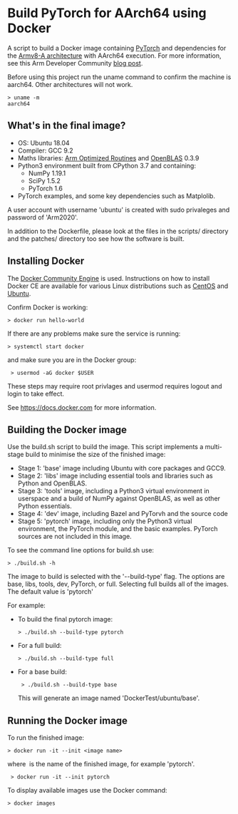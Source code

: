 # Build PyTorch for AArch64 using Docker

A script to build a Docker image containing [PyTorch](https://www.pytorch.org/) and dependencies for the [Armv8-A architecture](https://developer.arm.com/architectures/cpu-architecture/a-profile) with AArch64 execution. 
For more information, see this Arm Developer Community [blog post](https://community.arm.com/developer/tools-software/tools/b/tools-software-ides-blog/posts/aarch64-docker-images-for-pytorch-and-tensorflow).

Before using this project run the uname command to confirm the machine is aarch64. Other architectures will not work.

``` 
> uname -m 
aarch64 
```


## What's in the final image?
  * OS: Ubuntu 18.04
  * Compiler: GCC 9.2
  * Maths libraries: [Arm Optimized Routines](https://github.com/ARM-software/optimized-routines) and [OpenBLAS](https://www.openblas.net/) 0.3.9
  * Python3 environment built from CPython 3.7 and containing:
    - NumPy 1.19.1
    - SciPy 1.5.2
    - PyTorch 1.6
  * PyTorch examples, and some key dependencies such as Matplolib.

A user account with username 'ubuntu' is created with sudo privaleges and password of 'Arm2020'. 

In addition to the Dockerfile, please look at the files in the scripts/ directory and the patches/ directory too see how the software is built. 


## Installing Docker
The [Docker Community Engine](https://docs.docker.com/install/) is used. Instructions on how to install Docker CE are available for various Linux distributions such as [CentOS](https://docs.docker.com/install/linux/docker-ce/centos/) and [Ubuntu](https://docs.docker.com/install/linux/docker-ce/ubuntu/).

Confirm Docker is working: 

``` > docker run hello-world ```

If there are any problems make sure the service is running:

``` > systemctl start docker ```

and make sure you are in the Docker group:

```  > usermod -aG docker $USER ```

These steps may require root privlages and usermod requires logout and login to take effect.

See https://docs.docker.com for more information.


## Building the Docker image
Use the build.sh script to build the image. This script implements a multi-stage build to minimise the size of the finished image:
  * Stage 1: 'base' image including Ubuntu with core packages and GCC9.
  * Stage 2: 'libs' image including essential tools and libraries such as Python and OpenBLAS.
  * Stage 3: 'tools' image, including a Python3 virtual environment in userspace and a build of NumPy against OpenBLAS, as well as other Python essentials.
  * Stage 4: 'dev' image, including Bazel and PyTorvh and the source code
  * Stage 5: 'pytorch' image, including only the Python3 virtual environment, the PyTorch module, and the basic examples. PyTorch sources are not included in this image.

To see the command line options for build.sh use:

``` > ./build.sh -h ```

The image to build is selected with the '--build-type' flag. The options are base, libs, tools, dev, PyTorch, or full. Selecting full builds all of the images. The default value is 'pytorch'


For example:
  * To build the final pytorch image:

    ``` > ./build.sh --build-type pytorch ```

  * For a full build:

    ``` > ./build.sh --build-type full ```

  * For a base build:

    ```  > ./build.sh --build-type base ```

    This will generate an image named 'DockerTest/ubuntu/base'. 

## Running the Docker image
To run the finished image:

  ``` > docker run -it --init <image name> ```

where <image name> is the name of the finished image, for example 'pytorch'.

  ``` > docker run -it --init pytorch```

To display available images use the Docker command:

  ``` > docker images ```


